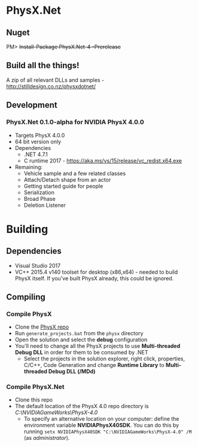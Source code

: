 PhysX.Net
=========

Nuget
-----
PM> ~~Install-Package PhysX.Net-4 -Prerelease~~

Build all the things!
--------------
A zip of all relevant DLLs and samples - http://stilldesign.co.nz/physxdotnet/

Development
-----------
### PhysX.Net 0.1.0-alpha for NVIDIA PhysX 4.0.0
* Targets PhysX 4.0.0
* 64 bit version only
* Dependencies
	* .NET 4.7.1
	* C runtime 2017 - https://aka.ms/vs/15/release/vc_redist.x64.exe
* Remaining:
    * Vehicle sample and a few related classes
    * Attach/Detach shape from an actor
    * Getting started guide for people
    * Serialization
    * Broad Phase
    * Deletion Listener

# Building
## Dependencies
* Visual Studio 2017
* VC++ 2015.4 v140 toolset for desktop (x86,x64) - needed to build PhysX itself. If you've built PhysX already, this could be ignored.

## Compiling
### Compile PhysX
* Clone the [PhysX repo](https://github.com/NVIDIAGameWorks/PhysX)
* Run ```generate_projects.bat``` from the ```physx``` directory
* Open the solution and select the **debug** configuration
* You'll need to change all the PhysX projects to use **Multi-threaded Debug DLL** in order for them to be consumed by .NET
  * Select the projects in the solution explorer, right click, properties, C/C++, Code Generation and change **Runtime Library** to **Multi-threaded Debug DLL (/MDd)**
### Compile PhysX.Net
* Clone this repo
* The default location of the PhysX 4.0 repo directory is *C:\NVIDIAGameWorks\PhysX-4.0*
  * To specify an alternative location on your computer: define the environment variable **NVIDIAPhysX40SDK**. You can do this by running ```setx NVIDIAPhysX40SDK "C:\NVIDIAGameWorks\PhysX-4.0" /M``` (as *administrator*).
